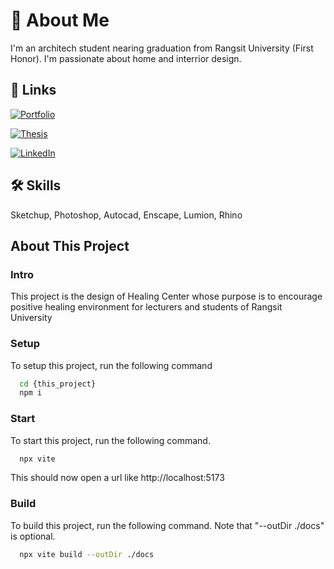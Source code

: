 # 🚀 About Me
I'm an architech student nearing graduation from Rangsit University (First Honor). I'm passionate about home and interrior design.

## 🔗 Links

[![Portfolio](https://img.shields.io/badge/Portfolio-FFC0CB?style=for-the-badge&logo=undertale&logoColor=#E71D29)](https://toey-arch.github.io/)

[![Thesis](https://img.shields.io/badge/twitter-1DA1F2?style=for-the-badge&logo=twitter&logoColor=white)](https://twitter.com/)

[![LinkedIn](https://img.shields.io/badge/linkedin-0A66C2?style=for-the-badge&logo=linkedin&logoColor=white)](https://www.linkedin.com/)


## 🛠 Skills
Sketchup, Photoshop, Autocad, Enscape, Lumion, Rhino

## About This Project

### Intro

This project is the design of Healing Center whose purpose is to encourage positive healing environment for lecturers and students of Rangsit University

### Setup

To setup this project, run the following command

```bash
  cd {this_project}
  npm i
```

### Start

To start this project, run the following command.

```bash
  npx vite
```

This should now open a url like http://localhost:5173

### Build

To build this project, run the following command. Note that "--outDir ./docs" is optional.

```bash
  npx vite build --outDir ./docs
```
